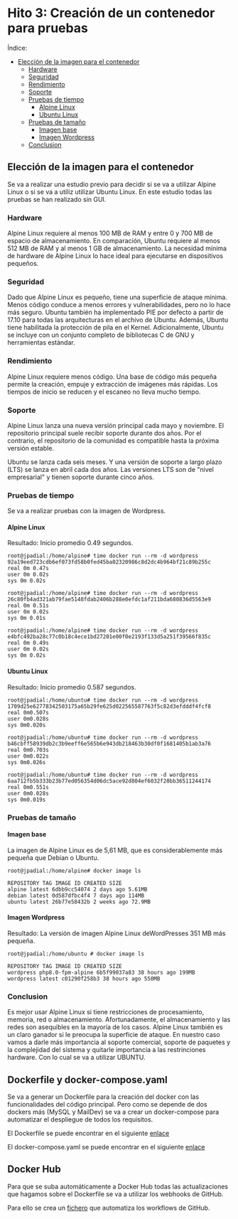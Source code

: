 # Hito 3: Creación de un contenedor para pruebas
Índice:
<!-- TOC -->
* [Elección de la imagen para el contenedor](#eleccin-de-la-imagen-para-el-contenedor)
  * [Hardware](#hardware)
  * [Seguridad](#seguridad)
  * [Rendimiento](#rendimiento)
  * [Soporte](#soporte)
  * [Pruebas de tiempo](#pruebas-de-tiempo)
    * [Alpine Linux](#alpine-linux)
    * [Ubuntu Linux](#ubuntu-linux)
  * [Pruebas de tamaño](#pruebas-de-tamao)
    * [Imagen base](#imagen-base)
    * [Imagen Wordpress](#imagen-wordpress)
  * [Conclusion](#conclusion)
<!-- TOC -->

## Elección de la imagen para el contenedor
Se va a realizar una estudio previo para decidir si se va a utilizar Alpine Linux o si se va a utiliz
utilizar Ubuntu Linux. En este estudio todas las pruebas se han realizado sin GUI.

### Hardware
Alpine Linux requiere al menos 100 MB de RAM y entre 0 y 700 MB de espacio de almacenamiento. En comparación,
Ubuntu requiere al menos 512 MB de RAM y al menos 1 GB de almacenamiento. La necesidad mínima de hardware de 
Alpine Linux lo hace ideal para ejecutarse en dispositivos pequeños.

### Seguridad
Dado que Alpine Linux es pequeño, tiene una superficie de ataque mínima. Menos código conduce a menos errores
y vulnerabilidades, pero no lo hace más seguro. Ubuntu también ha implementado PIE por defecto a partir de 17.10 
para todas las arquitecturas en el archivo de Ubuntu. Además, Ubuntu tiene habilitada la protección de pila en el Kernel.
Adicionalmente, Ubuntu se incluye con un conjunto completo de bibliotecas C de GNU y herramientas estándar.

### Rendimiento
Alpine Linux requiere menos código. Una base de código más pequeña permite la creación, empuje y extracción de imágenes 
más rápidas. Los tiempos de inicio se reducen y el escaneo no lleva mucho tiempo.

### Soporte
Alpine Linux lanza una nueva versión principal cada mayo y noviembre. El repositorio principal suele recibir soporte 
durante dos años. Por el contrario, el repositorio de la comunidad es compatible hasta la próxima versión estable.

Ubuntu se lanza cada seis meses. Y una versión de soporte a largo plazo (LTS) se lanza en abril cada dos años. 
Las versiones LTS son de "nivel empresarial" y tienen soporte durante cinco años.

### Pruebas de tiempo
Se va a realizar pruebas con la imagen de Wordpress.
#### Alpine Linux
Resultado: Inicio promedio 0.49 segundos.
````shell
root@jpadial:/home/alpine# time docker run --rm -d wordpress
92a19eed723cdb6ef073fd58b0fed45ba02320986c8d2dc4b964bf21c89b255c
real 0m 0.47s
user 0m 0.02s
sys 0m 0.02s

root@jpadial:/home/alpine# time docker run --rm -d wordpress
26c80fb4ad321ab79fae5148fdab2406b288e0efdc1af211bda680836d5563e9
real 0m 0.51s
user 0m 0.02s
sys 0m 0.01s

root@jpadial:/home/alpine# time docker run --rm -d wordpress
e4bfc492ba28c77c0b18c4ece1bd27201e00f0e2193f133d5a251f39566f835c
real 0m 0.49s
user 0m 0.02s
sys 0m 0.02s
````

#### Ubuntu Linux
Resultado: Inicio promedio 0.587 segundos.
````shell
root@jpadial:/home/ubuntu# time docker run --rm -d wordpress
1709d25e62778342503175a65b29fe625d022565587763f5c82d3efdddf4fcf8
real 0m0.507s
user 0m0.028s
sys 0m0.020s

root@jpadial:/home/ubuntu# time docker run --rm -d wordpress
b46cbff58939db2c3b9eeff6e565b6e943db218463b30df0f1681405b1ab3a76
real 0m0.703s
user 0m0.022s
sys 0m0.026s

root@jpadial:/home/ubuntu# time docker run --rm -d wordpress
6aa712fb5b333b23b77ed056354d06dc5ace92d804ef6032f20bb36511244174
real 0m0.551s
user 0m0.028s
sys 0m0.019s
````

### Pruebas de tamaño
#### Imagen base
La imagen de Alpine Linux es de 5,61 MB, que es considerablemente más pequeña que Debian o Ubuntu.
````shell
root@jpadial:/home/alpine# docker image ls

REPOSITORY TAG IMAGE ID CREATED SIZE
alpine latest 6dbb9cc54074 2 days ago 5.61MB
debian latest 0d587dfbc4f4 7 days ago 114MB
ubuntu latest 26b77e58432b 2 weeks ago 72.9MB
````

#### Imagen Wordpress
Resultado: La versión de imagen Alpine Linux deWordPresses 351 MB más pequeña.
````shell
root@jpadial:/home/ubuntu # docker image ls

REPOSITORY TAG IMAGE ID CREATED SIZE
wordpress php8.0-fpm-alpine 6b5f99037a83 38 hours ago 199MB
wordpress latest c01290f258b3 38 hours ago 550MB
````

### Conclusion
Es mejor usar Alpine Linux si tiene restricciones de procesamiento, memoria, red o almacenamiento. Afortunadamente, 
el almacenamiento y las redes son asequibles en la mayoría de los casos. Alpine Linux también es un claro ganador 
si le preocupa la superficie de ataque. En nuestro caso vamos a darle más importancia al soporte comercial,
soporte de paquetes y la complejidad del sistema y quitarle importancia a las restrinciones hardware. Con lo cual
se va a utilizar UBUNTU.

## Dockerfile y docker-compose.yaml
Se va a generar un Dockerfile para la creación del docker con las funcionalidades del código principal. Pero como
se depende de dos dockers más (MySQL y MailDev) se va a crear un docker-compose para automatizar el despliegue de todos los requisitos.

El Dockerfile se puede encontrar en el siguiente [enlace](../../Dockerfile)

El docker-compose.yaml se puede encontrar en el siguiente [enlace](../../docker-compose.yaml)

## Docker Hub
Para que se suba automáticamente a Docker Hub todas las actualizaciones que hagamos sobre el Dockerfile se va a utilizar
los webhooks de GitHub.

Para ello se crea un [fichero](../../.github/workflows_build.yml) que automatiza los workflows de GitHub.
